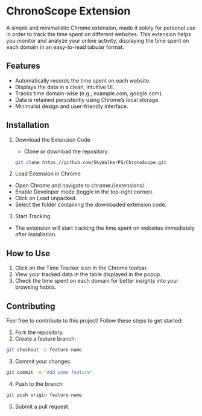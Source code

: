 # ChronoScope Extension

A simple and minimalistic Chrome extension, made it solely for personal use in order to track the time spent on different websites. This extension helps you monitor and analyze your online activity, displaying the time spent on each domain in an easy-to-read tabular format.

## Features
- Automatically records the time spent on each website.
- Displays the data in a clean, intuitive UI.
- Tracks time domain-wise (e.g., example.com, google.com).
- Data is retained persistently using Chrome’s local storage.
- Minimalist design and user-friendly interface.

## Installation
1. Download the Extension Code
    - Clone or download the repository:
    ```Bash
    git clone https://github.com/SkyWalkerPS/ChronoScope.git
    ```


2. Load Extension in Chrome
- Open Chrome and navigate to chrome://extensions/.
- Enable Developer mode (toggle in the top-right corner).
- Click on Load unpacked.
- Select the folder containing the downloaded extension code.

3. Start Tracking
- The extension will start tracking the time spent on websites immediately after installation.

## How to Use
1.	Click on the Time Tracker icon in the Chrome toolbar.
2.	View your tracked data in the table displayed in the popup.
3.	Check the time spent on each domain for better insights into your browsing habits.

<!-- ## Screenshots -->

## Contributing
Feel free to contribute to this project! Follow these steps to get started:
1.	Fork the repository.
2.	Create a feature branch:
```Bash
git checkout -b feature-name
```
3. Commit your changes:
```Bash
git commit -m "Add some feature"
```
4. Push to the branch:
```Bash
git push origin feature-name
```
5. Submit a pull request.